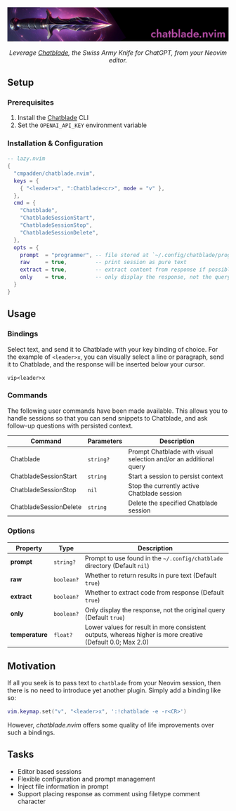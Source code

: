 <div align="center">
    <img alt="chatblade.nvim banner" src=".github/chatblade.nvim.png">
    <br>
    <p>
        <i>Leverage <a href="https://github.com/npiv/chatblade">Chatblade</a>, the Swiss Army Knife for ChatGPT, from your Neovim editor.</i>
    </p>
</div>

## Setup

### Prerequisites

1. Install the [Chatblade](https://github.com/npiv/chatblade) CLI
2. Set the `OPENAI_API_KEY` environment variable

### Installation & Configuration

```lua
-- lazy.nvim
{
  "cmpadden/chatblade.nvim",
  keys = {
    { "<leader>x", ":Chatblade<cr>", mode = "v" },
  },
  cmd = {
    "Chatblade",
    "ChatbladeSessionStart",
    "ChatbladeSessionStop",
    "ChatbladeSessionDelete",
  },
  opts = {
    prompt  = "programmer", -- file stored at `~/.config/chatblade/programmer`
    raw     = true,         -- print session as pure text
    extract = true,         -- extract content from response if possible (either json or code)
    only    = true,         -- only display the response, not the query
  }
}
```

## Usage

### Bindings

Select text, and send it to Chatblade with your key binding of choice. For the example
of `<leader>x`, you can visually select a line or paragraph, send it to Chatblade, and
the response will be inserted below your cursor.

```
vip<leader>x
```

### Commands

The following user commands have been made available. This allows you to handle sessions
so that you can send snippets to Chatblade, and ask follow-up questions with persisted
context.

| Command                | Parameters | Description                                                      |
| ---------------------- | --------- | ----------------------------------------------------------------- |
| Chatblade              | `string?` | Prompt Chatblade with visual selection and/or an additional query |
| ChatbladeSessionStart  | `string`  | Start a session to persist context                                |
| ChatbladeSessionStop   | `nil`     | Stop the currently active Chatblade session                       |
| ChatbladeSessionDelete | `string`  | Delete the specified Chatblade session                            |

### Options

| Property           | Type       | Description                                                                                                |
| ------------------ | ---------- | ---------------------------------------------------------------------------------------------------------- |
| **prompt**         | `string?`  | Prompt to use found in the `~/.config/chatblade` directory (Default `nil`)                                 |
| **raw**            | `boolean?` | Whether to return results in pure text (Default `true`)                                                    |
| **extract**        | `boolean?` | Whether to extract code from response (Default `true`)                                                     |
| **only**           | `boolean?` | Only display the response, not the original query (Default `true`)                                         |
| **temperature**    | `float?`   | Lower values for result in more consistent outputs, whereas higher is more creative (Default 0.0; Max 2.0) |

## Motivation

If all you seek is to pass text to `chatblade` from your Neovim session, then there is no need to introduce yet another plugin. Simply add a binding like so:

```lua
vim.keymap.set("v", "<leader>x", ':!chatblade -e -r<CR>')
```

However, _chatblade.nvim_ offers some quality of life improvements over such a bindings.

## Tasks

- Editor based sessions
- Flexible configuration and prompt management
- Inject file information in prompt
- Support placing response as comment using filetype comment character
